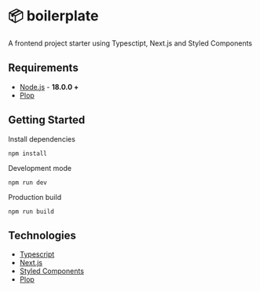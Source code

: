 # :package: boilerplate

A frontend project starter using Typesctipt, Next.js and Styled Components

## Requirements
- [Node.js](https://nodejs.org/en) - **18.0.0 +**
- [Plop](https://plopjs.com/documentation/#installation)

## Getting Started

Install dependencies

```
npm install
```

Development mode

```
npm run dev
```

Production build

```
npm run build
```

## Technologies
- [Typescript](https://www.typescriptlang.org/)
- [Next.js](https://nextjs.org/)
- [Styled Components](https://styled-components.com/)
- [Plop](https://plopjs.com/)
